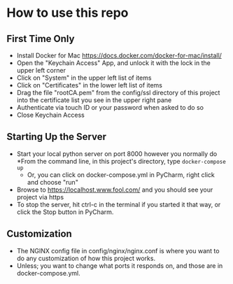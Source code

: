 How to use this repo
====================

First Time Only
---------------
* Install Docker for Mac https://docs.docker.com/docker-for-mac/install/
* Open the "Keychain Access" App, and unlock it with the lock in the upper left corner
* Click on "System" in the upper left list of items
* Click on "Certificates" in the lower left list of items
* Drag the file "rootCA.pem" from the config/ssl directory of this project into the certificate list you see in the upper right pane
* Authenticate via touch ID or your password when asked to do so
* Close Keychain Access

Starting Up the Server
----------------------
* Start your local python server on port 8000 however you normally do
*From the command line, in this project's directory, type `docker-compose up`
    * Or, you can click on docker-compose.yml in PyCharm, right click and choose "run"
* Browse to https://localhost.www.fool.com/ and you should see your project via https
* To stop the server, hit ctrl-c in the terminal if you started it that way, or click the Stop button in PyCharm.


Customization
--------------

* The NGINX config file in config/nginx/nginx.conf is where you want to do any customization of how this project works.
* Unless; you want to change what ports it responds on, and those are in docker-compose.yml.